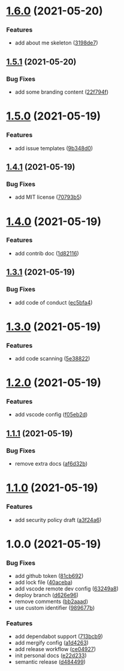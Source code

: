 # [1.6.0](https://github.com/tianhaoz95/tianhaoz95.github.io/compare/v1.5.1...v1.6.0) (2021-05-20)


### Features

* add about me skeleton ([3198de7](https://github.com/tianhaoz95/tianhaoz95.github.io/commit/3198de72f5283cced5484bb8a561894c18ed55d2))

## [1.5.1](https://github.com/tianhaoz95/tianhaoz95.github.io/compare/v1.5.0...v1.5.1) (2021-05-20)


### Bug Fixes

* add some branding content ([22f794f](https://github.com/tianhaoz95/tianhaoz95.github.io/commit/22f794fac777f56c880d80a6234508527236dadb))

# [1.5.0](https://github.com/tianhaoz95/tianhaoz95.github.io/compare/v1.4.1...v1.5.0) (2021-05-19)


### Features

* add issue templates ([9b348d0](https://github.com/tianhaoz95/tianhaoz95.github.io/commit/9b348d0f0bde6f38d62e92dc613a3e20c6b66f1f))

## [1.4.1](https://github.com/tianhaoz95/tianhaoz95.github.io/compare/v1.4.0...v1.4.1) (2021-05-19)


### Bug Fixes

* add MIT license ([70793b5](https://github.com/tianhaoz95/tianhaoz95.github.io/commit/70793b52c13841a32594aec1d2449efa97d64bfd))

# [1.4.0](https://github.com/tianhaoz95/tianhaoz95.github.io/compare/v1.3.1...v1.4.0) (2021-05-19)


### Features

* add contrib doc ([1d82116](https://github.com/tianhaoz95/tianhaoz95.github.io/commit/1d821167691c8c23946cf2bc3a9701937f48d655))

## [1.3.1](https://github.com/tianhaoz95/tianhaoz95.github.io/compare/v1.3.0...v1.3.1) (2021-05-19)


### Bug Fixes

* add code of conduct ([ec5bfa4](https://github.com/tianhaoz95/tianhaoz95.github.io/commit/ec5bfa4eafaada2e55e9cea25e236a3d69edcd01))

# [1.3.0](https://github.com/tianhaoz95/tianhaoz95.github.io/compare/v1.2.0...v1.3.0) (2021-05-19)


### Features

* add code scanning ([5e38822](https://github.com/tianhaoz95/tianhaoz95.github.io/commit/5e38822263c36995e51955acb5508015b40c9fde))

# [1.2.0](https://github.com/tianhaoz95/tianhaoz95.github.io/compare/v1.1.1...v1.2.0) (2021-05-19)


### Features

* add vscode config ([f05eb2d](https://github.com/tianhaoz95/tianhaoz95.github.io/commit/f05eb2d09b1e06f11d936e0121b74e1c2fdb69aa))

## [1.1.1](https://github.com/tianhaoz95/tianhaoz95.github.io/compare/v1.1.0...v1.1.1) (2021-05-19)


### Bug Fixes

* remove extra docs ([af6d32b](https://github.com/tianhaoz95/tianhaoz95.github.io/commit/af6d32bf573f325b6f204405a51022d37456c275))

# [1.1.0](https://github.com/tianhaoz95/tianhaoz95.github.io/compare/v1.0.0...v1.1.0) (2021-05-19)


### Features

* add security policy draft ([a3f24a6](https://github.com/tianhaoz95/tianhaoz95.github.io/commit/a3f24a648a588e8137401aaec07c439b03a1379b))

# 1.0.0 (2021-05-19)


### Bug Fixes

* add github token ([81cb692](https://github.com/tianhaoz95/tianhaoz95.github.io/commit/81cb692a206e60d3aef676f8bc9afdd310e0c884))
* add lock file ([40aceba](https://github.com/tianhaoz95/tianhaoz95.github.io/commit/40acebad746eb75cc35c6f81914956bc87c4b111))
* add vscode remote dev config ([63249a8](https://github.com/tianhaoz95/tianhaoz95.github.io/commit/63249a8da3fde10b51c6299ade3b698dafbba1f5))
* deploy branch ([d626e96](https://github.com/tianhaoz95/tianhaoz95.github.io/commit/d626e963e3b1ee34ebb9f99ed477ccf7316bc625))
* remove comments ([bb2aaad](https://github.com/tianhaoz95/tianhaoz95.github.io/commit/bb2aaad75d001969673fd87ce41e72c03ed1f360))
* use custom identifier ([989677b](https://github.com/tianhaoz95/tianhaoz95.github.io/commit/989677b8db5f05509b3ca30268d6edb4903687bd))


### Features

* add dependabot support ([713bcb9](https://github.com/tianhaoz95/tianhaoz95.github.io/commit/713bcb955c5a745948d41dfbda8ad9c503921f95))
* add mergify config ([a1d4263](https://github.com/tianhaoz95/tianhaoz95.github.io/commit/a1d4263958a33502e044043499954e9fddea5443))
* add release workflow ([ce04927](https://github.com/tianhaoz95/tianhaoz95.github.io/commit/ce049270cb22387d8a21931e4585d60f5aab974b))
* init personal docs ([e22d233](https://github.com/tianhaoz95/tianhaoz95.github.io/commit/e22d2338776fd9fb52c9c5b3709a9483790606f3))
* semantic release ([d484499](https://github.com/tianhaoz95/tianhaoz95.github.io/commit/d484499cea8b3cd9d0f8f363bb7fd500c53dc0d9))
